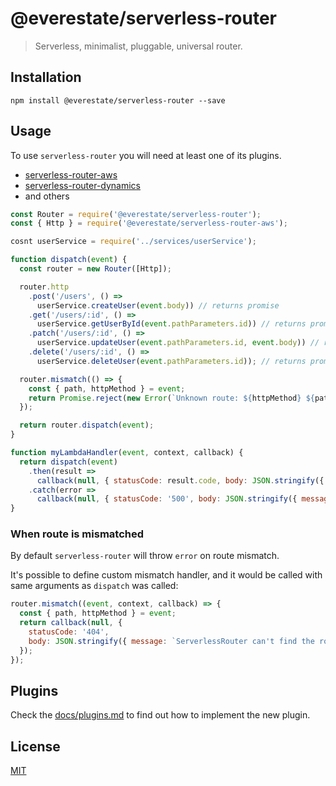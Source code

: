 # @everestate/serverless-router

> Serverless, minimalist, pluggable, universal router.

## Installation

```
npm install @everestate/serverless-router --save
```

## Usage

To use `serverless-router` you will need at least one of its plugins.

* [serverless-router-aws](https://github.com/everestate/serverless-router-aws)
* [serverless-router-dynamics](https://github.com/everestate/serverless-router-dynamics)
* and others


```javascript
const Router = require('@everestate/serverless-router');
const { Http } = require('@everestate/serverless-router-aws');

cosnt userService = require('../services/userService');

function dispatch(event) {
  const router = new Router([Http]);

  router.http
    .post('/users', () =>
      userService.createUser(event.body)) // returns promise
    .get('/users/:id', () =>
      userService.getUserById(event.pathParameters.id)) // returns promise
    .patch('/users/:id', () =>
      userService.updateUser(event.pathParameters.id, event.body)) // returns promise
    .delete('/users/:id', () =>
      userService.deleteUser(event.pathParameters.id)); // returns promise

  router.mismatch(() => {
    const { path, httpMethod } = event;
    return Promise.reject(new Error(`Unknown route: ${httpMethod} ${path}`));
  });

  return router.dispatch(event);
}

function myLambdaHandler(event, context, callback) {
  return dispatch(event)
    .then(result =>
      callback(null, { statusCode: result.code, body: JSON.stringify({ payload: result.payload }) }))
    .catch(error =>
      callback(null, { statusCode: '500', body: JSON.stringify({ message: error.message }) }));
}
```

### When route is mismatched

By default `serverless-router` will throw `error` on route mismatch.

It's possible to define custom mismatch handler, and it would be called with same arguments as `dispatch` was called:

```javascript
router.mismatch((event, context, callback) => {
  const { path, httpMethod } = event;
  return callback(null, {
    statusCode: '404',
    body: JSON.stringify({ message: `ServerlessRouter can't find the route ${httpMethod} ${path}` }),
  });
});
```

## Plugins

Check the [docs/plugins.md](./docs/plugins.md) to find out how to implement the new plugin.

## License

[MIT](./LICENSE)
